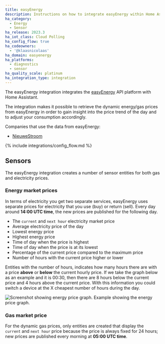 ```yaml
---
title: easyEnergy
description: Instructions on how to integrate easyEnergy within Home Assistant.
ha_category:
  - Energy
  - Sensor
ha_release: 2023.3
ha_iot_class: Cloud Polling
ha_config_flow: true
ha_codeowners:
  - '@klaasnicolaas'
ha_domain: easyenergy
ha_platforms:
  - diagnostics
  - sensor
ha_quality_scale: platinum
ha_integration_type: integration
---
```


The easyEnergy integration integrates the [easyEnergy](https://www.easyenergy.com) API platform with Home Assistant.

The integration makes it possible to retrieve the dynamic energy/gas prices
from easyEnergy in order to gain insight into the price trend of the day and
to adjust your consumption accordingly.

Companies that use the data from easyEnergy:

- [NieuweStroom](https://nieuwestroom.nl)

{% include integrations/config_flow.md %}

## Sensors

The easyEnergy integration creates a number of sensor entities for both gas
and electricity prices.

### Energy market prices

In terms of electricity you get two separate services, easyEnergy uses separate
prices for electricity that you use (buy) or return (sell). Every day around
**14:00 UTC time**, the new prices are published for the following day.

- The `current` and `next hour` electricity market price
- Average electricity price of the day
- Lowest energy price
- Highest energy price
- Time of day when the price is highest
- Time of day when the price is at its lowest
- Percentage of the current price compared to the maximum price
- Number of hours with the current price higher or lower

Entities with the number of hours, indicates how many hours there are with a price
**above** or **below** the current hourly price. If we take the graph below as an example
and it is 00:30, then there are 8 hours below the current price and 4 hours above the
current price. With this information you could switch a device at the X cheapest number
of hours during the day.

<p class='img'>
  <img src='/images/integrations/easyenergy/pricegraph.png' alt='Screenshot showing energy price graph.'>
  Example showing the energy price graph.
</p>

### Gas market price

For the dynamic gas prices, only entities are created that display the
`current` and `next hour` price because the price is always fixed for
24 hours; new prices are published every morning at **05:00 UTC time**.
